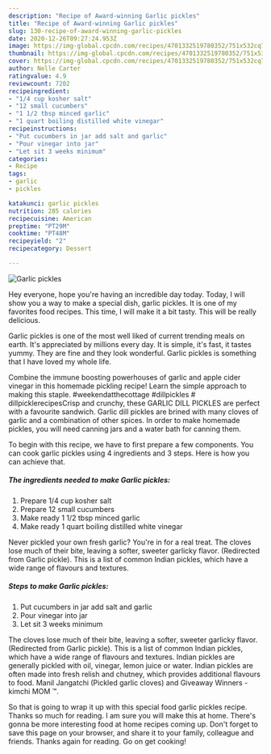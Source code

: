 ```yaml
---
description: "Recipe of Award-winning Garlic pickles"
title: "Recipe of Award-winning Garlic pickles"
slug: 130-recipe-of-award-winning-garlic-pickles
date: 2020-12-26T09:27:24.953Z
image: https://img-global.cpcdn.com/recipes/4701332519780352/751x532cq70/garlic-pickles-recipe-main-photo.jpg
thumbnail: https://img-global.cpcdn.com/recipes/4701332519780352/751x532cq70/garlic-pickles-recipe-main-photo.jpg
cover: https://img-global.cpcdn.com/recipes/4701332519780352/751x532cq70/garlic-pickles-recipe-main-photo.jpg
author: Nelle Carter
ratingvalue: 4.9
reviewcount: 7202
recipeingredient:
- "1/4 cup kosher salt"
- "12 small cucumbers"
- "1 1/2 tbsp minced garlic"
- "1 quart boiling distilled white vinegar"
recipeinstructions:
- "Put cucumbers in jar add salt and garlic"
- "Pour vinegar into jar"
- "Let sit 3 weeks minimum"
categories:
- Recipe
tags:
- garlic
- pickles

katakunci: garlic pickles 
nutrition: 285 calories
recipecuisine: American
preptime: "PT29M"
cooktime: "PT48M"
recipeyield: "2"
recipecategory: Dessert

---
```



![Garlic pickles](https://img-global.cpcdn.com/recipes/4701332519780352/751x532cq70/garlic-pickles-recipe-main-photo.jpg)

Hey everyone, hope you're having an incredible day today. Today, I will show you a way to make a special dish, garlic pickles. It is one of my favorites food recipes. This time, I will make it a bit tasty. This will be really delicious.

Garlic pickles is one of the most well liked of current trending meals on earth. It's appreciated by millions every day. It is simple, it's fast, it tastes yummy. They are fine and they look wonderful. Garlic pickles is something that I have loved my whole life.

Combine the immune boosting powerhouses of garlic and apple cider vinegar in this homemade pickling recipe! Learn the simple approach to making this staple. #weekendatthecottage #dillpickles # dillpicklerecipesCrisp and crunchy, these GARLIC DILL PICKLES are perfect with a favourite sandwich. Garlic dill pickles are brined with many cloves of garlic and a combination of other spices. In order to make homemade pickles, you will need canning jars and a water bath for canning them.


To begin with this recipe, we have to first prepare a few components. You can cook garlic pickles using 4 ingredients and 3 steps. Here is how you can achieve that.

<!--inarticleads1-->

##### The ingredients needed to make Garlic pickles:

1. Prepare 1/4 cup kosher salt
1. Prepare 12 small cucumbers
1. Make ready 1 1/2 tbsp minced garlic
1. Make ready 1 quart boiling distilled white vinegar


Never pickled your own fresh garlic? You&#39;re in for a real treat. The cloves lose much of their bite, leaving a softer, sweeter garlicky flavor. (Redirected from Garlic pickle). This is a list of common Indian pickles, which have a wide range of flavours and textures. 

<!--inarticleads2-->

##### Steps to make Garlic pickles:

1. Put cucumbers in jar add salt and garlic
1. Pour vinegar into jar
1. Let sit 3 weeks minimum


The cloves lose much of their bite, leaving a softer, sweeter garlicky flavor. (Redirected from Garlic pickle). This is a list of common Indian pickles, which have a wide range of flavours and textures. Indian pickles are generally pickled with oil, vinegar, lemon juice or water. Indian pickles are often made into fresh relish and chutney, which provides additional flavours to food. Manil Jangatchi (Pickled garlic cloves) and Giveaway Winners - kimchi MOM ™. 

So that is going to wrap it up with this special food garlic pickles recipe. Thanks so much for reading. I am sure you will make this at home. There's gonna be more interesting food at home recipes coming up. Don't forget to save this page on your browser, and share it to your family, colleague and friends. Thanks again for reading. Go on get cooking!
